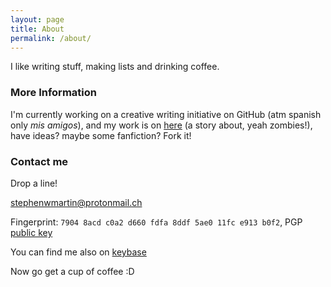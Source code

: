 ```yaml
---
layout: page
title: About
permalink: /about/
---
```

I like writing stuff, making lists and drinking coffee.

### More Information

I'm currently working on a creative writing initiative on GitHub (atm spanish only *mis amigos*), and my work is on [here](https://github.com/stephenwmartin/cyz-by--sm) (a story about, yeah zombies!), have ideas? maybe some fanfiction? Fork it!  
### Contact me
Drop a line!  

[stephenwmartin@protonmail.ch](mailto:stephenwmartin@protonmail.ch)  

Fingerprint: `7904 8acd c0a2 d660 fdfa 8ddf 5ae0 11fc e913 b0f2`, PGP [public key](https://stephenwmartin.github.io/publickey.stephenwmartin@protonmail.ch.txt)  

You can find me also on [keybase](https://keybase.io/stephenwmartin)  

Now go get a cup of coffee :D

